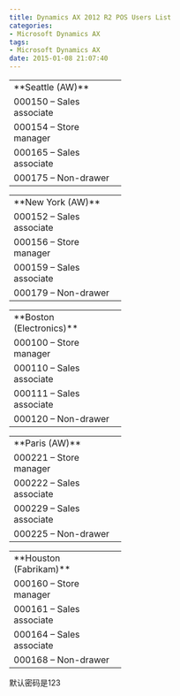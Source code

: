 ```yaml
---
title: Dynamics AX 2012 R2 POS Users List
categories:
- Microsoft Dynamics AX
tags:
- Microsoft Dynamics AX
date: 2015-01-08 21:07:40
---
```


<div>
<div>
<table border="0" cellspacing="0" cellpadding="0">
<tbody>
<tr>
<td class="xl65" width="187" height="24">**Seattle (AW)**</td>
</tr>
<tr>
<td class="xl66" width="187" height="24">000150 &#8211; Sales associate</td>
</tr>
<tr>
<td class="xl67" width="187" height="24">000154 &#8211; Store manager</td>
</tr>
<tr>
<td class="xl66" width="187" height="24">000165 &#8211; Sales associate</td>
</tr>
<tr>
<td class="xl67" width="187" height="24">000175 – Non-drawer</td>
</tr>
</tbody>
</table>

<table border="0" cellspacing="0" cellpadding="0">
<colgroup>
<col width="187" /></colgroup>
<tbody>
<tr>
<td class="xl65" width="187" height="24">**New York (AW)**</td>
</tr>
<tr>
<td class="xl66" width="187" height="24">000152 &#8211; Sales associate</td>
</tr>
<tr>
<td class="xl67" width="187" height="24">000156 &#8211; Store manager</td>
</tr>
<tr>
<td class="xl66" width="187" height="24">000159 &#8211; Sales associate</td>
</tr>
<tr>
<td class="xl67" width="187" height="24">000179 – Non-drawer</td>
</tr>
</tbody>
</table>
</div>
<div>
<table border="0" cellspacing="0" cellpadding="0">
<colgroup>
<col width="187" /></colgroup>
<tbody>
<tr>
<td class="xl65" width="187" height="24">**Boston (Electronics)**</td>
</tr>
<tr>
<td class="xl66" width="187" height="24">000100 &#8211; Store manager</td>
</tr>
<tr>
<td class="xl67" width="187" height="24">000110 &#8211; Sales associate</td>
</tr>
<tr>
<td class="xl66" width="187" height="24">000111 &#8211; Sales associate</td>
</tr>
<tr>
<td class="xl67" width="187" height="24">000120 – Non-drawer</td>
</tr>
</tbody>
</table>
</div>
</div>
<div>
<table border="0" cellspacing="0" cellpadding="0">
<colgroup>
<col width="187" /></colgroup>
<tbody>
<tr>
<td class="xl65" width="187" height="24">**Paris (AW)**</td>
</tr>
<tr>
<td class="xl66" width="187" height="24">000221 – Store manager</td>
</tr>
<tr>
<td class="xl67" width="187" height="24">000222 – Sales associate</td>
</tr>
<tr>
<td class="xl66" width="187" height="24">000229 – Sales associate</td>
</tr>
<tr>
<td class="xl67" width="187" height="24">000225 – Non-drawer</td>
</tr>
</tbody>
</table>
</div>
<div>
<table border="0" cellspacing="0" cellpadding="0">
<colgroup>
<col width="187" /></colgroup>
<tbody>
<tr>
<td class="xl65" width="187" height="24">**Houston (Fabrikam)**</td>
</tr>
<tr>
<td class="xl66" width="187" height="24">000160 – Store manager</td>
</tr>
<tr>
<td class="xl67" width="187" height="24">000161 – Sales associate</td>
</tr>
<tr>
<td class="xl66" width="187" height="24">000164 – Sales associate</td>
</tr>
<tr>
<td class="xl67" width="187" height="24">000168 – Non-drawer</td>
</tr>
</tbody>
</table>

默认密码是123

</div>
